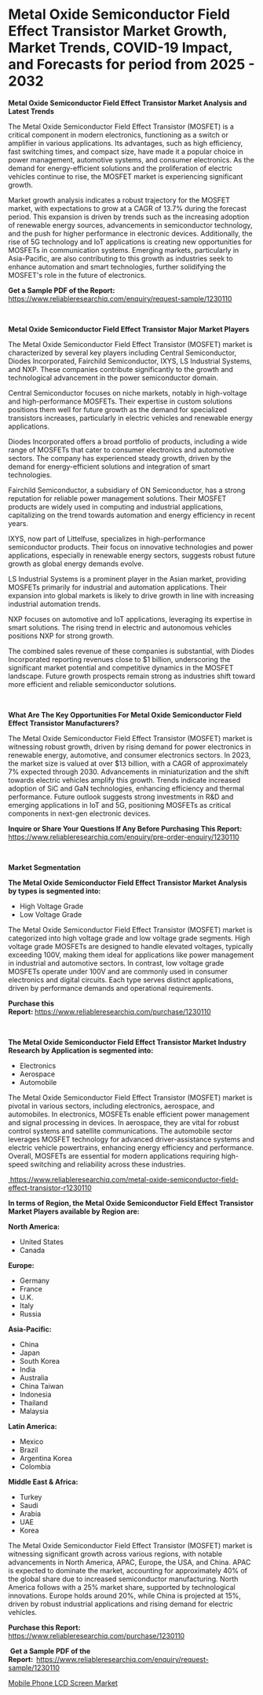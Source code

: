 <p><h1>Metal Oxide Semiconductor Field Effect Transistor Market Growth, Market Trends, COVID-19 Impact, and Forecasts for period from 2025 - 2032</h1></p><p><strong>Metal Oxide Semiconductor Field Effect Transistor Market Analysis and Latest Trends</strong></p>
<p><p>The Metal Oxide Semiconductor Field Effect Transistor (MOSFET) is a critical component in modern electronics, functioning as a switch or amplifier in various applications. Its advantages, such as high efficiency, fast switching times, and compact size, have made it a popular choice in power management, automotive systems, and consumer electronics. As the demand for energy-efficient solutions and the proliferation of electric vehicles continue to rise, the MOSFET market is experiencing significant growth.</p><p>Market growth analysis indicates a robust trajectory for the MOSFET market, with expectations to grow at a CAGR of 13.7% during the forecast period. This expansion is driven by trends such as the increasing adoption of renewable energy sources, advancements in semiconductor technology, and the push for higher performance in electronic devices. Additionally, the rise of 5G technology and IoT applications is creating new opportunities for MOSFETs in communication systems. Emerging markets, particularly in Asia-Pacific, are also contributing to this growth as industries seek to enhance automation and smart technologies, further solidifying the MOSFET's role in the future of electronics.</p></p>
<p><strong>Get a Sample PDF of the Report:&nbsp;</strong> <a href="https://www.reliableresearchiq.com/enquiry/request-sample/1230110?utm_campaign=3296&utm_medium=2&utm_source=Github&utm_content=ia&utm_term=06042025&utm_id=metal-oxide-semiconductor-field-effect-transistor">https://www.reliableresearchiq.com/enquiry/request-sample/1230110</a></p>
<p>&nbsp;</p>
<p><strong>Metal Oxide Semiconductor Field Effect Transistor Major Market Players</strong></p>
<p><p>The Metal Oxide Semiconductor Field Effect Transistor (MOSFET) market is characterized by several key players including Central Semiconductor, Diodes Incorporated, Fairchild Semiconductor, IXYS, LS Industrial Systems, and NXP. These companies contribute significantly to the growth and technological advancement in the power semiconductor domain.</p><p>Central Semiconductor focuses on niche markets, notably in high-voltage and high-performance MOSFETs. Their expertise in custom solutions positions them well for future growth as the demand for specialized transistors increases, particularly in electric vehicles and renewable energy applications.</p><p>Diodes Incorporated offers a broad portfolio of products, including a wide range of MOSFETs that cater to consumer electronics and automotive sectors. The company has experienced steady growth, driven by the demand for energy-efficient solutions and integration of smart technologies.</p><p>Fairchild Semiconductor, a subsidiary of ON Semiconductor, has a strong reputation for reliable power management solutions. Their MOSFET products are widely used in computing and industrial applications, capitalizing on the trend towards automation and energy efficiency in recent years.</p><p>IXYS, now part of Littelfuse, specializes in high-performance semiconductor products. Their focus on innovative technologies and power applications, especially in renewable energy sectors, suggests robust future growth as global energy demands evolve.</p><p>LS Industrial Systems is a prominent player in the Asian market, providing MOSFETs primarily for industrial and automation applications. Their expansion into global markets is likely to drive growth in line with increasing industrial automation trends.</p><p>NXP focuses on automotive and IoT applications, leveraging its expertise in smart solutions. The rising trend in electric and autonomous vehicles positions NXP for strong growth.</p><p>The combined sales revenue of these companies is substantial, with Diodes Incorporated reporting revenues close to $1 billion, underscoring the significant market potential and competitive dynamics in the MOSFET landscape. Future growth prospects remain strong as industries shift toward more efficient and reliable semiconductor solutions.</p></p>
<p>&nbsp;</p>
<p><strong>What Are The Key Opportunities For Metal Oxide Semiconductor Field Effect Transistor Manufacturers?</strong></p>
<p><p>The Metal Oxide Semiconductor Field Effect Transistor (MOSFET) market is witnessing robust growth, driven by rising demand for power electronics in renewable energy, automotive, and consumer electronics sectors. In 2023, the market size is valued at over $13 billion, with a CAGR of approximately 7% expected through 2030. Advancements in miniaturization and the shift towards electric vehicles amplify this growth. Trends indicate increased adoption of SiC and GaN technologies, enhancing efficiency and thermal performance. Future outlook suggests strong investments in R&D and emerging applications in IoT and 5G, positioning MOSFETs as critical components in next-gen electronic devices.</p></p>
<p><strong>Inquire or Share Your Questions If Any Before Purchasing This Report:</strong> <a href="https://www.reliableresearchiq.com/enquiry/pre-order-enquiry/1230110?utm_campaign=3296&utm_medium=2&utm_source=Github&utm_content=ia&utm_term=06042025&utm_id=metal-oxide-semiconductor-field-effect-transistor">https://www.reliableresearchiq.com/enquiry/pre-order-enquiry/1230110</a></p>
<p>&nbsp;</p>
<p><strong>Market Segmentation</strong></p>
<p><strong>The Metal Oxide Semiconductor Field Effect Transistor Market Analysis by types is segmented into:</strong></p>
<p><ul><li>High Voltage Grade</li><li>Low Voltage Grade</li></ul></p>
<p><p>The Metal Oxide Semiconductor Field Effect Transistor (MOSFET) market is categorized into high voltage grade and low voltage grade segments. High voltage grade MOSFETs are designed to handle elevated voltages, typically exceeding 100V, making them ideal for applications like power management in industrial and automotive sectors. In contrast, low voltage grade MOSFETs operate under 100V and are commonly used in consumer electronics and digital circuits. Each type serves distinct applications, driven by performance demands and operational requirements.</p></p>
<p><strong>Purchase this Report:&nbsp;</strong><a href="https://www.reliableresearchiq.com/purchase/1230110?utm_campaign=3296&utm_medium=2&utm_source=Github&utm_content=ia&utm_term=06042025&utm_id=metal-oxide-semiconductor-field-effect-transistor">https://www.reliableresearchiq.com/purchase/1230110</a></p>
<p>&nbsp;</p>
<p><strong>The Metal Oxide Semiconductor Field Effect Transistor Market Industry Research by Application is segmented into:</strong></p>
<p><ul><li>Electronics</li><li>Aerospace</li><li>Automobile</li></ul></p>
<p><p>The Metal Oxide Semiconductor Field Effect Transistor (MOSFET) market is pivotal in various sectors, including electronics, aerospace, and automobiles. In electronics, MOSFETs enable efficient power management and signal processing in devices. In aerospace, they are vital for robust control systems and satellite communications. The automobile sector leverages MOSFET technology for advanced driver-assistance systems and electric vehicle powertrains, enhancing energy efficiency and performance. Overall, MOSFETs are essential for modern applications requiring high-speed switching and reliability across these industries.</p></p>
<p><a href="https://www.reliableresearchiq.com/metal-oxide-semiconductor-field-effect-transistor-r1230110?utm_campaign=3296&utm_medium=2&utm_source=Github&utm_content=ia&utm_term=06042025&utm_id=metal-oxide-semiconductor-field-effect-transistor">&nbsp;https://www.reliableresearchiq.com/metal-oxide-semiconductor-field-effect-transistor-r1230110</a></p>
<p><strong>In terms of Region, the Metal Oxide Semiconductor Field Effect Transistor Market Players available by Region are:</strong></p>
<p>
    <p> <strong> North America: </strong>
        <ul>
            <li>United States</li>
            <li>Canada</li>
        </ul>
        </p> 
    <p> <strong> Europe: </strong>
        <ul>
            <li>Germany</li>
            <li>France</li>
            <li>U.K.</li>
            <li>Italy</li>
            <li>Russia</li>
        </ul>
        </p> 
    <p> <strong> Asia-Pacific: </strong>
        <ul>
            <li>China</li>
            <li>Japan</li>
            <li>South Korea</li>
            <li>India</li>
            <li>Australia</li>
            <li>China Taiwan</li>
            <li>Indonesia</li>
            <li>Thailand</li>
            <li>Malaysia</li>
        </ul>
        </p> 
    <p> <strong> Latin America: </strong>
        <ul>
            <li>Mexico</li>
            <li>Brazil</li>
            <li>Argentina Korea</li>
            <li>Colombia</li>
        </ul>
        </p> 
    <p> <strong> Middle East & Africa: </strong>
        <ul>
            <li>Turkey</li>
            <li>Saudi</li>
            <li>Arabia</li>
            <li>UAE</li>
            <li>Korea</li>
        </ul>
    </p>
    </p>
<p><p>The Metal Oxide Semiconductor Field Effect Transistor (MOSFET) market is witnessing significant growth across various regions, with notable advancements in North America, APAC, Europe, the USA, and China. APAC is expected to dominate the market, accounting for approximately 40% of the global share due to increased semiconductor manufacturing. North America follows with a 25% market share, supported by technological innovations. Europe holds around 20%, while China is projected at 15%, driven by robust industrial applications and rising demand for electric vehicles.</p></p>
<p><strong>Purchase this Report: </strong><a href="https://www.reliableresearchiq.com/purchase/1230110?utm_campaign=3296&utm_medium=2&utm_source=Github&utm_content=ia&utm_term=06042025&utm_id=metal-oxide-semiconductor-field-effect-transistor">https://www.reliableresearchiq.com/purchase/1230110</a></p>
<p>&nbsp;<strong>Get a Sample PDF of the Report:&nbsp;&nbsp;</strong><a href="https://www.reliableresearchiq.com/enquiry/request-sample/1230110?utm_campaign=3296&utm_medium=2&utm_source=Github&utm_content=ia&utm_term=06042025&utm_id=metal-oxide-semiconductor-field-effect-transistor">https://www.reliableresearchiq.com/enquiry/request-sample/1230110</a></p>
<p><strong></strong></p>
<p><p><a href="https://github.com/fraryatena85/Market-Research-Report-List-1/blob/main/mobile-phone-lcd-screen-market.md?utm_campaign=3296&utm_medium=2&utm_source=Github&utm_content=ia&utm_term=06042025&utm_id=metal-oxide-semiconductor-field-effect-transistor">Mobile Phone LCD Screen Market</a></p></p>